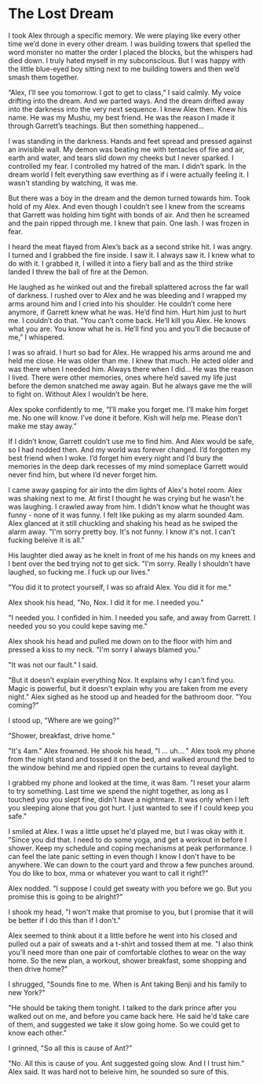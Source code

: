 # The Lost Dream

I took Alex through a specific memory. We were playing like every other time we’d done in every other dream. I was building towers that spelled the word monster no matter the order I placed the blocks, but the whispers had died down. I truly hated myself in my subconscious. But I was happy with the little blue-eyed boy sitting next to me building towers and then we’d smash them together.

“Alex, I’ll see you tomorrow. I got to get to class,” I said calmly. My voice drifting into the dream. And we parted ways. And the dream drifted away into the darkness into the very next sequence. I knew Alex then. Knew his name. He was my Mushu, my best friend. He was the reason I made it through Garrett’s teachings. But then something happened…

I was standing in the darkness. Hands and feet spread and pressed against an invisible wall. My demon was beating me with tentacles of fire and air, earth and water, and tears slid down my cheeks but I never sparked. I controlled my fear. I controlled my hatred of the man. I didn’t spark.  In the dream world I felt everything saw everthing as if i were actually feeling it.  I wasn't standing by watching, it was me. 

But there was a boy in the dream and the demon turned towards him. Took hold of my Alex. And even though I couldn’t see I knew from the screams that Garrett was holding him tight with bonds of air. And then he screamed and the pain ripped through me. I knew that pain. One lash. I was frozen in fear.

I heard the meat flayed from Alex’s back as a second strike hit. I was angry. I turned and I grabbed the fire inside. I saw it. I always saw it. I knew what to do with it. I grabbed it, I willed it into a fiery ball and as the third strike landed I threw the ball of fire at the Demon.

He laughed as he winked out and the fireball splattered across the far wall of darkness. I rushed over to Alex and he was bleeding and I wrapped my arms around him and I cried into his shoulder. He couldn’t come here anymore, if Garrett knew what he was. He’d find him. Hurt him just to hurt me. I couldn’t do that. “You can’t come back. He’ll kill you Alex. He knows what you are. You know what he is. He’ll find you and you’ll die because of me,” I whispered.

I was so afraid. I hurt so bad for Alex. He wrapped his arms around me and held me close. He was older than me. I knew that much. He acted older and was there when I needed him. Always there when I did… He was the reason I lived. There were other memories, ones where he’d saved my life just before the demon snatched me away again. But he always gave me the will to fight on. Without Alex I wouldn’t be here.

Alex spoke confidently to me, “I’ll make you forget me. I’ll make him forget me. No one will know. I’ve done it before. Kish will help me. Please don’t make me stay away.”

If I didn’t know, Garrett couldn’t use me to find him. And Alex would be safe, so I had nodded then. And my world was forever changed. I’d forgotten my best friend when I woke. I’d forget him every night and I’d bury the memories in the deep dark recesses of my mind someplace Garrett would never find him, but where I’d never forget him. 

I came away gasping for air into the dim lights of Alex's hotel room.  Alex was shaking next to me.  At first I thought he was crying but he wasn't he was laughing.  I crawled away from him.  I didn't know what he thought was funny - none of it was funny.  I felt like puking as my alarm sounded 4am.  Alex glanced at it still chuckling and shaking his head as he swiped the alarm away.  "I'm sorry pretty boy.  It's not funny.  I know it's not.  I can't fucking beleive it is all."

His laughter died away as he knelt in front of me his hands on my knees and I bent over the bed trying not to get sick.  "I'm sorry.  Really I shouldn't have laughed, so fucking me.  I fuck up our lives."

"You did it to protect yourself, I was so afraid Alex.  You did it for me."

Alex shook his head, "No, Nox.  I did it for me.  I needed you."

"I needed you.  I confided in him.  I needed you safe, and away from Garrett.  I needed you so you could kepe saving me."

Alex shook his head and pulled me down on to the floor with him and pressed a kiss to my neck.  "I'm sorry I always blamed you."

"It was not our fault."  I said.

"But it doesn't explain everything Nox.  It explains why I can't find you.  Magic is powerful, but it doesn't explain why you are taken from me every night."  Alex sighed as he stood up and headed for the bathroom door.  "You coming?"

I stood up, "Where are we going?"

"Shower, breakfast, drive home."

"It's 4am."  Alex frowned.  He shook his head, "I ... uh... "  Alex took my phone from the night stand and tossed it on the bed, and walked around the bed to the window behind me and rippied open the curtains to reveal daylight.

I grabbed my phone and looked at the time, it was 8am.  "I reset your alarm to try something.  Last time we spend the night together, as long as I touched you you slept fine, didn't have a nightmare.  It was only when I left you sleeping alone that you got hurt.  I just wanted to see if I could keep you safe."

I smiled at Alex.  I was a little upset he'd played me, but I was okay with it.  "Since you did that.  I need to do some yoga, and get a workout in before I shower.  Keep my schedule and coping mechanisms at peak performance.  I can feel the late panic setting in even though I know I don't have to be anywhere.  We can down to the court yard and throw a few punches around.  You do like to box, mma or whatever you want to call it right?"

Alex nodded.  "I suppose I could get sweaty with you before we go.  But you promise this is going to be alright?"

I shook my head, "I won't make that promise to you, but I promise that it will be better if I do this than if I don't."

Alex seemed to think about it a little before he went into his closed and pulled out a pair of sweats and a t-shirt and tossed them at me.  "I also think you'll need more than one pair of comfortable clothes to wear on the way home.  So the new plan, a workout, shower breakfast, some shopping and then drive home?"

I shrugged, "Sounds fine to me.  When is Ant taking Benji and his family to new York?"

"He should be taking them tonight.  I talked to the dark prince after you walked out on me, and before you came back here.  He said he'd take care of them, and suggested we take it slow going home.  So we could get to know each other."

I grinned, "So all this is cause of Ant?"

"No.  All this is cause of you.  Ant suggested going slow.  And I I trust him." Alex said.  It was hard not to beleive him, he sounded so sure of this.